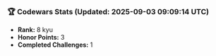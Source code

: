 ### 🏆 Codewars Stats (Updated: 2025-09-03 09:09:14 UTC)

- **Rank:** 8 kyu
- **Honor Points:** 3
- **Completed Challenges:** 1
